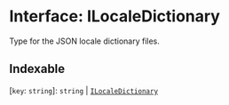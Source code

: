 # Interface: ILocaleDictionary

Type for the JSON locale dictionary files.

## Indexable

\[`key`: `string`\]: `string` \| [`ILocaleDictionary`](ILocaleDictionary.md)
